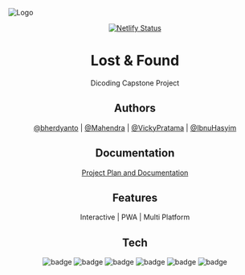 
![Logo](https://i.ibb.co/mG7Qdsk/banner.jpg")

<div align="center">
  
  [![Netlify Status](https://api.netlify.com/api/v1/badges/269ee15a-ff2e-47e4-8945-a91096983710/deploy-status)](https://app.netlify.com/sites/lost-and-found-finder/deploys)
  
# Lost & Found 

Dicoding Capstone Project 
  


  
## Authors

 [@bherdyanto](https://github.com/Menrva-pixel) | [@Mahendra](https://github.com/OmMahen) | [@VickyPratama](https://github.com/VickyPratama87) | [@IbnuHasyim](https://github.com/IbnuHs)

## Documentation

[Project Plan and Documentation](https://docs.google.com/document/d/11AZIsu7ZXM8i8nVDMIL0YBuNyv7aJ6xwYcQtyKEa_hc/edit)


## Features

 Interactive | PWA | Multi Platform

  
## Tech

![badge](https://img.shields.io/badge/Node.js-43853D?style=for-the-badge&logo=node.js&logoColor=white)
![badge](https://img.shields.io/badge/JavaScript-F7DF1E?style=for-the-badge&logo=javascript&logoColor=black)
![badge](https://img.shields.io/badge/HTML5-E34F26?style=for-the-badge&logo=html5&logoColor=white)
![badge](https://img.shields.io/badge/CSS3-1572B6?style=for-the-badge&logo=css3&logoColor=white)
![badge](https://img.shields.io/badge/Bootstrap-563D7C?style=for-the-badge&logo=bootstrap&logoColor=white)
![badge](https://img.shields.io/badge/Express.js-404D59?style=for-the-badge)
  
  
  </div>
